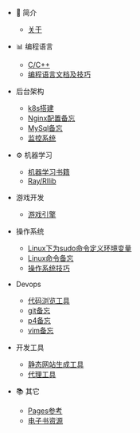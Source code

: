 - 📔 简介

  - [关于](README.md)

- 📊 编程语言
  - [C/C++](README.md)
  - [编程语言文档及技巧](_posts/2022-06-09-program_lang_doc.md)
  
- 后台架构
  - [k8s搭建](_posts/2022-05-29-k8s搭建.md)
  - [Nginx配置备忘](_posts/2022-05-29-Nginx配置教程.md)
  - [MySql备忘](_posts/2022-06-01-MySql.md)
  - [监控系统](_posts/monitor_system.md)
  
- ⚙️ 机器学习
  - [机器学习书籍](_posts/2022-06-10-ml_books.md)
  - [Ray/Rllib](_posts/2022-06-07-ray-rllib.md)

- 游戏开发
  - [游戏引擎](_posts/2022-06-05-game_engine.md)

- 操作系统
  - [Linux下为sudo命令定义环境变量](_posts/2022-05-30-Linux下为sudo命令定义环境变量.md)
  - [Linux命令备忘](_posts/2022-06-05-linux_cmd.md)
  - [操作系统技巧](_posts/2022-06-14-os_helper.md)

- Devops
  - [代码浏览工具](_posts/2022-06-05-code_in_sight.md)
  - [git备忘](_posts/2022-06-05-git_usage.md)
  - [p4备忘](_posts/p4_usage.md)
  - [vim备忘](_posts/2022-06-05-vim_conf.md)

- 开发工具
  - [静态网站生成工具](_posts/2022-05-29-静态网站生成工具.md)
  - [代理工具](_posts/2022-06-02-proxy_tools.md)

- 📚 其它
  - [Pages参考](_posts/2022-05-28-my_first.md)
  - [电子书资源](_posts/ebooks.md)

